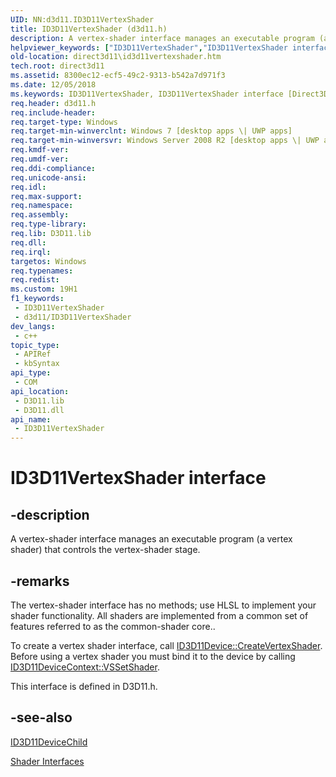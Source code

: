 ```yaml
---
UID: NN:d3d11.ID3D11VertexShader
title: ID3D11VertexShader (d3d11.h)
description: A vertex-shader interface manages an executable program (a vertex shader) that controls the vertex-shader stage.
helpviewer_keywords: ["ID3D11VertexShader","ID3D11VertexShader interface [Direct3D 11]","ID3D11VertexShader interface [Direct3D 11]","described","b9c949e5-8c3e-0e31-c320-230e1c67dfaf","d3d11/ID3D11VertexShader","direct3d11.id3d11vertexshader"]
old-location: direct3d11\id3d11vertexshader.htm
tech.root: direct3d11
ms.assetid: 8300ec12-ecf5-49c2-9313-b542a7d971f3
ms.date: 12/05/2018
ms.keywords: ID3D11VertexShader, ID3D11VertexShader interface [Direct3D 11], ID3D11VertexShader interface [Direct3D 11],described, b9c949e5-8c3e-0e31-c320-230e1c67dfaf, d3d11/ID3D11VertexShader, direct3d11.id3d11vertexshader
req.header: d3d11.h
req.include-header: 
req.target-type: Windows
req.target-min-winverclnt: Windows 7 [desktop apps \| UWP apps]
req.target-min-winversvr: Windows Server 2008 R2 [desktop apps \| UWP apps]
req.kmdf-ver: 
req.umdf-ver: 
req.ddi-compliance: 
req.unicode-ansi: 
req.idl: 
req.max-support: 
req.namespace: 
req.assembly: 
req.type-library: 
req.lib: D3D11.lib
req.dll: 
req.irql: 
targetos: Windows
req.typenames: 
req.redist: 
ms.custom: 19H1
f1_keywords:
 - ID3D11VertexShader
 - d3d11/ID3D11VertexShader
dev_langs:
 - c++
topic_type:
 - APIRef
 - kbSyntax
api_type:
 - COM
api_location:
 - D3D11.lib
 - D3D11.dll
api_name:
 - ID3D11VertexShader
---
```


# ID3D11VertexShader interface


## -description

A vertex-shader interface manages an executable program (a vertex shader) that controls the vertex-shader stage.

## -remarks

The vertex-shader interface has no methods; use HLSL to implement your shader functionality. All shaders are implemented from a common set of features referred to as the common-shader core..

To create a vertex shader interface, call <a href="https://docs.microsoft.com/windows/desktop/api/d3d11/nf-d3d11-id3d11device-createvertexshader">ID3D11Device::CreateVertexShader</a>. Before using a vertex shader you must bind it to the device by calling <a href="https://docs.microsoft.com/windows/desktop/api/d3d11/nf-d3d11-id3d11devicecontext-vssetshader">ID3D11DeviceContext::VSSetShader</a>.

This interface is defined in D3D11.h.

## -see-also

<a href="https://docs.microsoft.com/windows/desktop/api/d3d11/nn-d3d11-id3d11devicechild">ID3D11DeviceChild</a>



<a href="https://docs.microsoft.com/windows/desktop/direct3d11/d3d11-graphics-reference-d3d11-shader-interfaces">Shader Interfaces</a>

